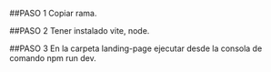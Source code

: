 ##PASO 1 
Copiar rama.

##PASO 2 
Tener instalado vite, node.

##PASO 3 
En la carpeta landing-page ejecutar desde la consola de comando
npm run dev.
